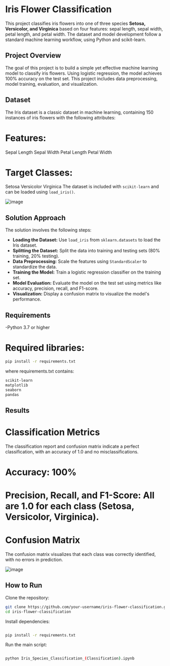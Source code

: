 # Iris Flower Classification
This project classifies iris flowers into one of three species **Setosa, Versicolor, and Virginica** based on four features: sepal length, sepal width, petal length, and petal width. The dataset and model development follow a standard machine learning workflow, using Python and scikit-learn.

## Project Overview
The goal of this project is to build a simple yet effective machine learning model to classify iris flowers. Using logistic regression, the model achieves 100% accuracy on the test set. This project includes data preprocessing, model training, evaluation, and visualization.

## Dataset
The Iris dataset is a classic dataset in machine learning, containing 150 instances of iris flowers with the following attributes:

# Features:
Sepal Length
Sepal Width
Petal Length
Petal Width
# Target Classes:
Setosa
Versicolor
Virginica
The dataset is included with `scikit-learn` and can be loaded using `load_iris()`.

![image](https://github.com/user-attachments/assets/f22d7b6e-07d0-488d-b70d-66971d16ac3d)


## Solution Approach

The solution involves the following steps:

- **Loading the Dataset:** Use `load_iris` from `sklearn.datasets` to load the Iris dataset.
- **Splitting the Dataset:** Split the data into training and testing sets (80% training, 20% testing).
- **Data Preprocessing:** Scale the features using `StandardScaler` to standardize the data.
- **Training the Model:** Train a logistic regression classifier on the training set.
- **Model Evaluation:** Evaluate the model on the test set using metrics like accuracy, precision, recall, and F1-score.
- **Visualization:** Display a confusion matrix to visualize the model's performance.

## Requirements

-Python 3.7 or higher

# Required libraries:

```bash
pip install -r requirements.txt
```

where requirements.txt contains:
 ```bash
scikit-learn
matplotlib
seaborn
pandas
```

## Results
# Classification Metrics
The classification report and confusion matrix indicate a perfect classification, with an accuracy of 1.0 and no misclassifications.

# Accuracy: 100%
# Precision, Recall, and F1-Score: All are 1.0 for each class (Setosa, Versicolor, Virginica).
# Confusion Matrix
The confusion matrix visualizes that each class was correctly identified, with no errors in prediction.

![image](https://github.com/user-attachments/assets/41d9a05f-4508-4b0a-9a65-31d7ad911b49)

## How to Run

Clone the repository:

```bash
git clone https://github.com/your-username/iris-flower-classification.git
cd iris-flower-classification
```
Install dependencies:
```bash

pip install -r requirements.txt
``` 
Run the main script:
```bash

python Iris_Species_Classification_(Classification).ipynb
```
